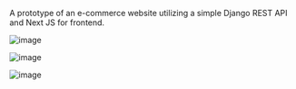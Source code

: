 A prototype of an e-commerce website utilizing a simple Django REST API and Next JS for frontend.


![image](https://user-images.githubusercontent.com/110892040/194719644-955af479-6348-4f3b-a7bc-f2f4db91c7ee.png)

![image](https://user-images.githubusercontent.com/110892040/194719734-6de251cb-f59b-440d-9a41-2fd94338f908.png)

![image](https://user-images.githubusercontent.com/110892040/194719807-502a5820-b235-4827-8353-4a2db84e8a19.png)
